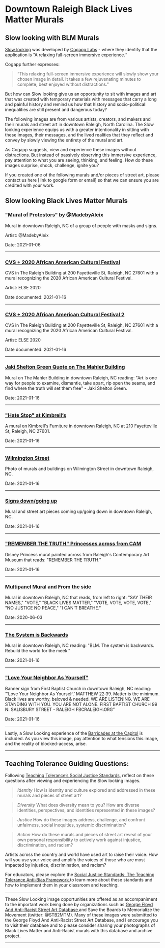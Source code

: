 # Downtown Raleigh Black Lives Matter Murals
## Slow looking with BLM Murals

[Slow looking](https://slowlooking.cogapp.com/) was developed by [Cogapp Labs](https://labs.cogapp.com/) - where they identify that the application is “A relaxing full-screen immersive experience.“

Cogapp further expresses: 
> “This relaxing full-screen immersive experience will slowly show your chosen image in detail. It takes a few rejuvenating minutes to complete, best enjoyed without distractions.”

But how can Slow looking give us an opportunity to sit with images and art that was created with temporary materials with messages that carry a long and painful history and remind us how that history and socio-political inequalities are still present and dangerous today?

The following images are from various artists, creators, and makers and their murals and street art in downtown Raleigh, North Carolina. The Slow looking experience equips us with a greater intentionality in sitting with these images, their messages, and the lived realities that they reflect and convey by slowly viewing the entirety of the mural and art.

As Cogapp suggests, view and experience these images without distractions. But instead of passively observing this immersive experience, pay attention to what you are seeing, thinking, and feeling. How do these images surprise, shock, challenge, ignite you? 

If you created one of the following murals and/or pieces of street art, please contact us here [link to google form or email] so that we can ensure you are credited with your work.

## Slow looking Black Lives Matter Murals 
### ["Mural of Protestors" by @MadebyAleix](https://slowlooking.cogapp.com/?image=https://storiiies-images.cogapp.com/iiif/2/1611076993476IMG3405.ptif)

Mural in downtown Raleigh, NC of a group of people with masks and signs.

Artist: @MadebyAleix

Date: 2021-01-06

***

### [CVS + 2020 African American Cultural Festival ](https://slowlooking.cogapp.com/?image=https://storiiies-images.cogapp.com/iiif/2/1611679058222ACS0533.ptif) 

CVS in The Raleigh Building at 200 Fayetteville St, Raleigh, NC 27601 with a mural recognizing the 2020 African American Cultural Festival. 

Artist: ELSE 2020 

Date documented: 2021-01-16

***

### [CVS + 2020 African American Cultural Festival 2](https://slowlooking.cogapp.com/?image=https://storiiies-images.cogapp.com/iiif/2/1611679266793IMG3401.ptif)

CVS in The Raleigh Building at 200 Fayetteville St, Raleigh, NC 27601 with a mural recognizing the 2020 African American Cultural Festival. 

Artist: ELSE 2020 

Date documented: 2021-01-16

***

### [Jaki Shelton Green Quote on The Mahler Building](https://slowlooking.cogapp.com/?image=https://storiiies-images.cogapp.com/iiif/2/1611679380643IMG3417.ptif) 

Mural on The Mahler Building in downtown Raleigh, NC reading: "Art is one way for people to examine, dismantle, take apart, rip open the seams, and find where the truth will set them free" - Jaki Shelton Green. 

Date: 2021-01-16

***

### ["Hate Stop" at Kimbrell’s](https://slowlooking.cogapp.com/?image=https://storiiies-images.cogapp.com/iiif/2/1611679508727edit.ptif)

A mural on Kimbrell's Furniture in downtown Raleigh, NC at 210 Fayetteville St, Raleigh, NC 27601.

Date: 2021-01-16

***

### [Wilmington Street ](https://slowlooking.cogapp.com/?image=https://storiiies-images.cogapp.com/iiif/2/1611679592892IMG3424.ptif) 

Photo of murals and buildings on Wilmington Street in downtown Raleigh, NC.

Date: 2021-01-16

***

### [Signs down/going up](https://slowlooking.cogapp.com/?image=https://storiiies-images.cogapp.com/iiif/2/1611679652843IMG3429.ptif)

Mural and street art pieces coming up/going down in downtown Raleigh, NC.

Date: 2021-01-16

***

### ["REMEMBER THE TRUTH" Princesses across from CAM](https://slowlooking.cogapp.com/?image=https://storiiies-images.cogapp.com/iiif/2/1611679723786IMG3434.ptif) 

Disney Princess mural painted across from Raleigh's Contemporary Art Museum that reads: "REMEMBER THE TRUTH."

Date: 2021-01-16

***

### [Multipanel Mural](https://slowlooking.cogapp.com/?image=https://storiiies-images.cogapp.com/iiif/2/1611679890370IMG9777.ptif) and [From the side](https://slowlooking.cogapp.com/?image=https://storiiies-images.cogapp.com/iiif/2/1611680176610IMG9782edit.ptif)

Mural in downtown Raleigh, NC that reads, from left to right: "SAY THEIR NAMES," "VOTE," "BLACK LIVES MATTER," "VOTE, VOTE, VOTE, VOTE," "NO JUSTICE NO PEACE," "I CAN'T BREATHE."

Date: 2020-06-03

***

### [The System is Backwards](https://slowlooking.cogapp.com/?image=https://storiiies-images.cogapp.com/iiif/2/1611680029479IMG3412edit.ptif)

Mural in downtown Raleigh, NC reading: "BLM. The system is backwards. Rebuild the world for the meek."

Date: 2021-01-16

***

### ["Love Your Neighbor As Yourself"](https://slowlooking.cogapp.com/?image=https://storiiies-images.cogapp.com/iiif/2/1611680318056IMG3439.ptif) 

Banner sign from First Baptist Church in downtown Raleigh, NC reading: “‘Love Your Neighbor As Yourself.’ MATTHEW 22:39. Matter is the minimum. Black lives are worthy, beloved & needed. WE ARE LISTENING. WE ARE STANDING WITH YOU. YOU ARE NOT ALONE. FIRST BAPTIST CHURCH 99 N. SALISBURY STREET - RALEIGH FBCRALEIGH.ORG”

Date: 2021-01-16

***

Lastly, a Slow Looking experience of the [Barricades at the Capitol](https://slowlooking.cogapp.com/?image=https://storiiies-images.cogapp.com/iiif/2/1611680483175IMG3444.ptif) is included. As you view this image, pay attention to what tensions this image, and the reality of blocked-access, arise. 

***

## Teaching Tolerance Guiding Questions:

Following [Teaching Tolerance’s Social Justice Standards](https://www.tolerance.org/frameworks/social-justice-standards), reflect on these questions after viewing and experiencing the Slow looking images.
> _Identity_ 
> How is identity and culture explored and addressed in these murals and pieces of street art?

> _Diversity_
> What does diversity mean to you? How are diverse identities, perspectives, and identities represented in these images?

> _Justice_
> How do these images address, challenge, and confront unfairness, social inequities, systemic discrimination?

> _Action_
> How do these murals and pieces of street art reveal of your own personal responsibility to actively work against injustice, discrimination, and racism? 


Artists across the country and world have used art to raise their voice. How will you use your voice and amplify the voices of those who are most impacted by injustice, discrimination, and racism? 

For educators, please explore the [Social Justice Standards: The Teaching Tolerance Anti-Bias Framework ](https://www.tolerance.org/sites/default/files/2020-09/TT-Social-Justice-Standards-Anti-bias-framework-2020.pdf) to learn more about these standards and how to implement them in your classroom and teaching.


***


These Slow Looking image opportunities are offered as an accompaniment to the important work being done by organizations such as [George Floyd And Anti-Racist Street Art Database ](https://georgefloydstreetart.omeka.net/geolocation/map/browse) and Save the Boards to Memorialize the Movement (twitter: @STB2MTM). Many of these images were submitted to the George Floyd And Anti-Racist Street Art Database, and I encourage you to visit their database and to please consider sharing your photographs of Black Lives Matter and Anti-Racist murals with this database and archive project. 

***
